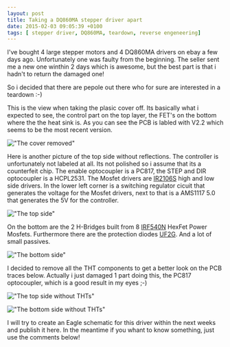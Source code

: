 ```yaml
---
layout: post
title: Taking a DQ860MA stepper driver apart
date: 2015-02-03 09:05:39 +0100
tags: [ stepper driver, DQ860MA, teardown, reverse engeneering]
---
```


I've bought 4 large stepper motors and 4 DQ860MA drivers on ebay a few days ago. Unfortunately one was faulty from the beginning.
The seller sent me a new one winthin 2 days which is awesome, but the best part is that i hadn't to return the damaged one!

So i decided that there are pepole out there who for sure are interested in a teardown :-)

<!-- more -->

This is the view when taking the plasic cover off. Its basically what i expected to see, the control part on the top layer,
the FET's on the bottom where the the heat sink is. As you can see the PCB is labled with V2.2 which seems to be the most recent version.


!["The cover removed"](DQ860MA-1.JPG)


Here is another picture of the top side without reflections. The controller is unfortunately not labeled at all. Its not polished so i assume that its a counterfeit chip.
The enable optocoupler is a PC817, the STEP and DIR optocoupler is a HCPL2531. The Mosfet drivers are [IR2106S](http://www.irf.com/product-info/datasheets/data/ir2106.pdf) high and low side drivers.
In the lower left corner is a switching regulator cicuit that generates the voltage for the Mosfet drivers, next to that is a AMS1117 5.0 that generates the 5V for the controller.


!["The top side"](DQ860MA-2.JPG)


On the bottom are the 2 H-Bridges built from 8 [IRF540N](http://www.irf.com/product-info/datasheets/data/irf540n.pdf) HexFet Power Mosfets. Furthermore there are the protection diodes [UF2G](http://pdf.datasheetcatalog.com/datasheet/wte/UF2B-T1.pdf). And a lot of small passives.

!["The bottom side"](DQ860MA-3.JPG)


I decided to remove all the THT components to get a better look on the PCB traces below. Actually i just damaged 1 part doing this, the PC817 optocoupler, which is a good result in my eyes ;-)


!["The top side without THTs"](DQ860MA-4.JPG)


!["The bottom side without THTs"](DQ860MA-5.JPG)


I will try to create an Eagle schematic for this driver within the next weeks and publish it here. In the meantime if you whant to know something, just use the comments below!
